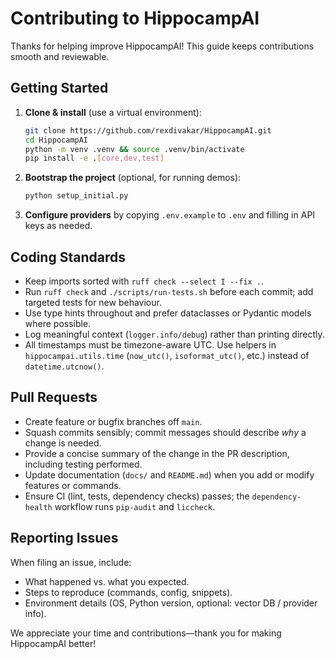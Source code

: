 # Contributing to HippocampAI

Thanks for helping improve HippocampAI! This guide keeps contributions smooth and reviewable.

## Getting Started

1. **Clone & install** (use a virtual environment):
   ```bash
   git clone https://github.com/rexdivakar/HippocampAI.git
   cd HippocampAI
   python -m venv .venv && source .venv/bin/activate
   pip install -e .[core,dev,test]
   ```
2. **Bootstrap the project** (optional, for running demos):
   ```bash
   python setup_initial.py
   ```
3. **Configure providers** by copying `.env.example` to `.env` and filling in API keys as needed.

## Coding Standards

- Keep imports sorted with `ruff check --select I --fix .`.
- Run `ruff check` and `./scripts/run-tests.sh` before each commit; add targeted tests for new behaviour.
- Use type hints throughout and prefer dataclasses or Pydantic models where possible.
- Log meaningful context (`logger.info/debug`) rather than printing directly.
- All timestamps must be timezone-aware UTC. Use helpers in `hippocampai.utils.time` (`now_utc()`, `isoformat_utc()`, etc.) instead of `datetime.utcnow()`.

## Pull Requests

- Create feature or bugfix branches off `main`.
- Squash commits sensibly; commit messages should describe _why_ a change is needed.
- Provide a concise summary of the change in the PR description, including testing performed.
- Update documentation (`docs/` and `README.md`) when you add or modify features or commands.
- Ensure CI (lint, tests, dependency checks) passes; the `dependency-health` workflow runs `pip-audit` and `liccheck`.

## Reporting Issues

When filing an issue, include:

- What happened vs. what you expected.
- Steps to reproduce (commands, config, snippets).
- Environment details (OS, Python version, optional: vector DB / provider info).

We appreciate your time and contributions—thank you for making HippocampAI better!
